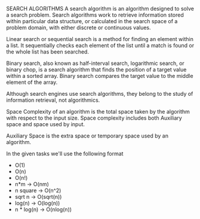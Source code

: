 SEARCH ALGORITHMS
A search algorithm is an algorithm designed to solve a search problem. Search algorithms work to retrieve information stored within particular data structure, or calculated in the search space of a problem domain, with either discrete or continuous values.

Linear search or sequential search is a method for finding an element within a list. It sequentially checks each element of the list until a match is found or the whole list has been searched.

Binary search, also known as half-interval search, logarithmic search, or binary chop, is a search algorithm that finds the position of a target value within a sorted array. Binary search compares the target value to the middle element of the array.

Although search engines use search algorithms, they belong to the study of information retrieval, not algorithmics.

Space Complexity of an algorithm is the total space taken by the algorithm with respect to the input size. Space complexity includes both Auxiliary space and space used by input.

Auxiliary Space is the extra space or temporary space used by an algorithm.

In the given tasks we'll use the following format 
- O(1)
- O(n)
- O(n!)
- n*m -> O(nm)
- n square -> O(n^2)
- sqrt n -> O(sqrt(n))
- log(n) -> O(log(n))
- n * log(n) -> O(nlog(n))
